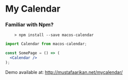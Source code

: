 # My Calendar

### Familiar with Npm?

```
	> npm install --save macos-calendar
```

```jsx
import Calendar from macos-calendar;

const SomePage = () => (
  <Calendar />
);
```

Demo available at: http://mustafaarikan.net/mycalendar/
